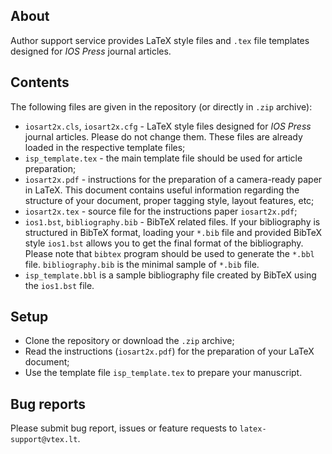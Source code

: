 ## About

Author support service provides LaTeX style files and `.tex` file templates designed for *IOS Press* journal articles.

## Contents

The following files are given in the repository (or directly in `.zip` archive):

- `iosart2x.cls`, `iosart2x.cfg` - LaTeX style files designed for *IOS Press* journal articles. Please do not change them. These files are already loaded in the respective template files; 
- `isp_template.tex` - the main template file should be used for article preparation;
- `iosart2x.pdf` - instructions for the preparation of a
camera-ready paper in LaTeX. This document contains useful information regarding the structure of your document, proper tagging style, layout features, etc;
- `iosart2x.tex` - source file for the instructions paper `iosart2x.pdf`;
- `ios1.bst`, `bibliography.bib` - BibTeX related files. If your bibliography is structured in BibTeX format, loading your `*.bib` file and provided BibTeX style `ios1.bst` allows you to get the final format of the bibliography. Please note that `bibtex` program should be used to generate the `*.bbl` file. `bibliography.bib` is the minimal sample of `*.bib` file.
- `isp_template.bbl` is a sample bibliography file created by BibTeX using the `ios1.bst` file.

## Setup

- Clone the repository or download the `.zip` archive;
- Read the instructions (`iosart2x.pdf`) for the preparation of your LaTeX document;
- Use the template file `isp_template.tex` to prepare your manuscript.

## Bug reports

Please submit bug report, issues or feature requests to `latex-support@vtex.lt`.
